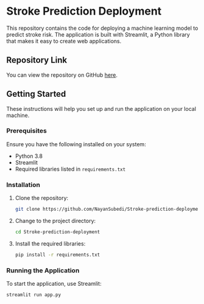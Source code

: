 # Stroke Prediction Deployment

This repository contains the code for deploying a machine learning model to predict stroke risk. The application is built with Streamlit, a Python library that makes it easy to create web applications.

## Repository Link

You can view the repository on GitHub [here](https://github.com/NayanSubedi/Stroke-prediction-deployment).

## Getting Started

These instructions will help you set up and run the application on your local machine.

### Prerequisites

Ensure you have the following installed on your system:
- Python 3.8
- Streamlit
- Required libraries listed in `requirements.txt`

### Installation

1. Clone the repository:

    ```bash
    git clone https://github.com/NayanSubedi/Stroke-prediction-deployment.git
    ```

2. Change to the project directory:

    ```bash
    cd Stroke-prediction-deployment
    ```

3. Install the required libraries:

    ```bash
    pip install -r requirements.txt
    ```

### Running the Application

To start the application, use Streamlit:

```bash
streamlit run app.py

